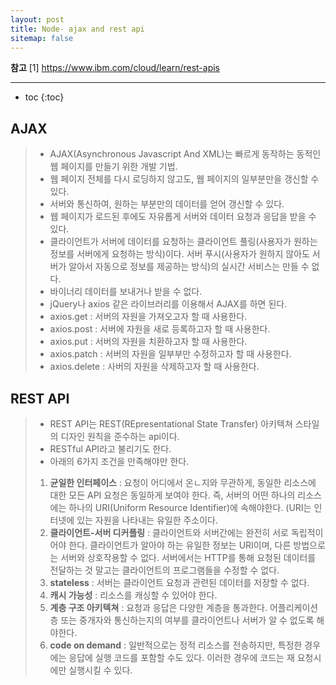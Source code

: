 ```yaml
---
layout: post
title: Node- ajax and rest api
sitemap: false
---
```


**참고**
[1] <https://www.ibm.com/cloud/learn/rest-apis>  
* * *  

* toc
{:toc}

## AJAX
> * AJAX(Asynchronous Javascript And XML)는 빠르게 동작하는 동적인 웹 페이지를 만들기 위한 개발 기법. 
> * 웹 페이지 전체를 다시 로딩하지 않고도, 웹 페이지의 일부분만을 갱신할 수 있다.
> * 서버와 통신하여, 원하는 부분만의 데이터를 얻어 갱신할 수 있다.
> * 웹 페이지가 로드된 후에도 자유롭게 서버와 데이터 요청과 응답을 받을 수 있다.
> * 클라이언트가 서버에 데이터를 요청하는 클라이언트 풀링(사용자가 원하는 정보를 서버에게 요청하는 방식)이다. 서버 푸시(사용자가 원하지 않아도 서버가 알아서 자동으로 정보를 제공하는 방식)의 실시간 서비스는 만들 수 없다.
> * 바이너리 데이터를 보내거나 받을 수 없다.
> * jQuery나 axios 같은 라이브러리를 이용해서 AJAX를 하면 된다.
> * axios.get : 서버의 자원을 가져오고자 할 때 사용한다.
> * axios.post : 서버에 자원을 새로 등록하고자 할 때 사용한다.
> * axios.put : 서버의 자원을 치환하고자 할 때 사용한다.
> * axios.patch : 서버의 자원을 일부부만 수정하고자 할 때 사용한다.
> * axios.delete : 사버의 자원을 삭제하고자 할 때 사용한다.

## REST API
> * REST API는 REST(REpresentational State Transfer) 아키텍쳐 스타일의 디자인 원칙을 준수하는 api이다.
> * RESTful API라고 불리기도 한다.
> * 아래의 6가지 조건을 만족해야만 한다.
> 1. **균일한 인터페이스** : 요청이 어디에서 온ㄴ지와 무관하게, 동일한 리소스에 대한 모든 API 요청은 동일하게 보여야 한다. 즉, 서버의 어떤 하나의 리소스에는 하나의 URI(Uniform Resource Identifier)에 속해야한다. (URI는 인터넷에 있는 자원을 나타내는 유일한 주소이다.
> 2. **클라이언트-서버 디커플링** : 클라이언트와 서버간에는 완전히 서로 독립적이어야 한다. 클라이언트가 알아야 하는 유일한 정보는 URI이며, 다른 방법으로는 서버와 상호작용할 수 없다. 서버에서는 HTTP를 통해 요청된 데이터를 전달하는 것 말고는 클라이언트의 프로그램들을 수정할 수 없다.
> 3. **stateless** : 서버는 클라이언트 요청과 관련된 데이터를 저장할 수 없다.
> 4. **캐시 가능성** : 리소스를 캐싱할 수 있어야 한다.
> 5. **계층 구조 아키텍쳐** : 요청과 응답은 다양한 계층을 통과한다. 어플리케이션층 또는 중개자와 통신하는지의 여부를 클라이언트나 서버가 알 수 없도록 해야한다.
> 6. **code on demand** : 일반적으로는 정적 리소스를 전송하지만, 특정한 경우에는 응답에 실행 코드를 포함할 수도 있다. 이러한 경우에 코드는 재 요청시에만 실행시킬 수 있다.